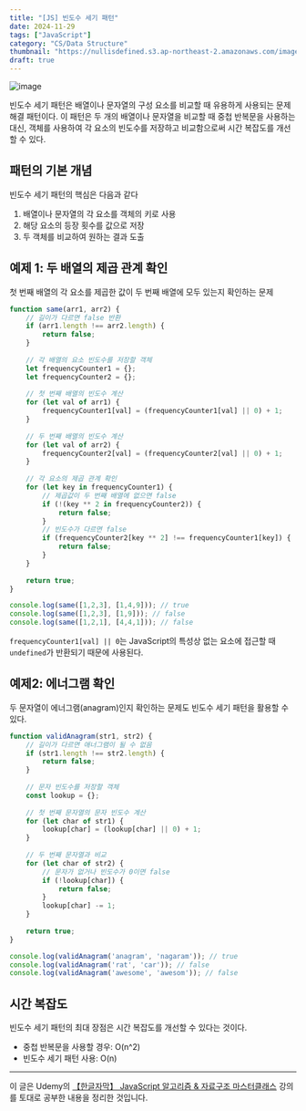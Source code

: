 ```yaml
---
title: "[JS] 빈도수 세기 패턴"
date: 2024-11-29
tags: ["JavaScript"]
category: "CS/Data Structure"
thumbnail: "https://nullisdefined.s3.ap-northeast-2.amazonaws.com/images/5527369119ba6ac9455d02961c357398.png"
draft: true
---
```


![image](https://nullisdefined.s3.ap-northeast-2.amazonaws.com/images/5527369119ba6ac9455d02961c357398.png)

빈도수 세기 패턴은 배열이나 문자열의 구성 요소를 비교할 때 유용하게 사용되는 문제 해결 패턴이다. 이 패턴은 두 개의 배열이나 문자열을 비교할 때 중첩 반복문을 사용하는 대신, 객체를 사용하여 각 요소의 빈도수를 저장하고 비교함으로써 시간 복잡도를 개선할 수 있다.

## 패턴의 기본 개념
빈도수 세기 패턴의 핵심은 다음과 같다
1. 배열이나 문자열의 각 요소를 객체의 키로 사용
2. 해당 요소의 등장 횟수를 값으로 저장
3. 두 객체를 비교하여 원하는 결과 도출

## 예제 1: 두 배열의 제곱 관계 확인
첫 번째 배열의 각 요소를 제곱한 값이 두 번째 배열에 모두 있는지 확인하는 문제
```js
function same(arr1, arr2) {
    // 길이가 다르면 false 반환
    if (arr1.length !== arr2.length) {
        return false;
    }
    
    // 각 배열의 요소 빈도수를 저장할 객체
    let frequencyCounter1 = {};
    let frequencyCounter2 = {};
    
    // 첫 번째 배열의 빈도수 계산
    for (let val of arr1) {
        frequencyCounter1[val] = (frequencyCounter1[val] || 0) + 1;
    }
    
    // 두 번째 배열의 빈도수 계산
    for (let val of arr2) {
        frequencyCounter2[val] = (frequencyCounter2[val] || 0) + 1;
    }
    
    // 각 요소의 제곱 관계 확인
    for (let key in frequencyCounter1) {
        // 제곱값이 두 번째 배열에 없으면 false
        if (!(key ** 2 in frequencyCounter2)) {
            return false;
        }
        // 빈도수가 다르면 false
        if (frequencyCounter2[key ** 2] !== frequencyCounter1[key]) {
            return false;
        }
    }
    
    return true;
}

console.log(same([1,2,3], [1,4,9])); // true
console.log(same([1,2,3], [1,9])); // false
console.log(same([1,2,1], [4,4,1])); // false
```
`frequencyCounter1[val] || 0`는 JavaScript의 특성상 없는 요소에 접근할 때 `undefined`가 반환되기 때문에 사용된다.

## 예제2: 에너그램 확인
두 문자열이 에너그램(anagram)인지 확인하는 문제도 빈도수 세기 패턴을 활용할 수 있다.
```js
function validAnagram(str1, str2) {
    // 길이가 다르면 애너그램이 될 수 없음
    if (str1.length !== str2.length) {
        return false;
    }
    
    // 문자 빈도수를 저장할 객체
    const lookup = {};
    
    // 첫 번째 문자열의 문자 빈도수 계산
    for (let char of str1) {
        lookup[char] = (lookup[char] || 0) + 1;
    }
    
    // 두 번째 문자열과 비교
    for (let char of str2) {
        // 문자가 없거나 빈도수가 0이면 false
        if (!lookup[char]) {
            return false;
        }
        lookup[char] -= 1;
    }
    
    return true;
}

console.log(validAnagram('anagram', 'nagaram')); // true
console.log(validAnagram('rat', 'car')); // false
console.log(validAnagram('awesome', 'awesom')); // false
```

## 시간 복잡도
빈도수 세기 패턴의 최대 장점은 시간 복잡도를 개선할 수 있다는 것이다.
- 중첩 반복문을 사용할 경우: O(n^2)
- 빈도수 세기 패턴 사용: O(n)

---
이 글은 Udemy의 [【한글자막】 JavaScript 알고리즘 & 자료구조 마스터클래스](https://www.udemy.com/course/best-javascript-data-structures/) 강의를 토대로 공부한 내용을 정리한 것입니다.